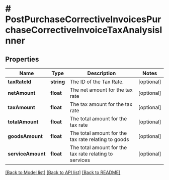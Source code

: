# # PostPurchaseCorrectiveInvoicesPurchaseCorrectiveInvoiceTaxAnalysisInner

## Properties

Name | Type | Description | Notes
------------ | ------------- | ------------- | -------------
**taxRateId** | **string** | The ID of the Tax Rate. | [optional]
**netAmount** | **float** | The net amount for the tax rate | [optional]
**taxAmount** | **float** | The tax amount for the tax rate | [optional]
**totalAmount** | **float** | The total amount for the tax rate | [optional]
**goodsAmount** | **float** | The total amount for the tax rate relating to goods | [optional]
**serviceAmount** | **float** | The total amount for the tax rate relating to services | [optional]

[[Back to Model list]](../../README.md#models) [[Back to API list]](../../README.md#endpoints) [[Back to README]](../../README.md)
